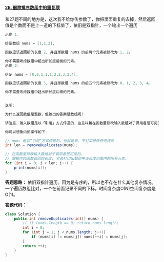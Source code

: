 #### [26. 删除排序数组中的重复项](https://leetcode-cn.com/problems/remove-duplicates-from-sorted-array/)

和27题不同的地方是，这次我不给你传参数了，你把里面重复的去掉，然后返回值是个数而不是上一道的下标值了，依旧是双指针，一个输出一个遍历

```java
示例 1:

给定数组 nums = [1,1,2], 

函数应该返回新的长度 2, 并且原数组 nums 的前两个元素被修改为 1, 2。 

你不需要考虑数组中超出新长度后面的元素。
示例 2:

给定 nums = [0,0,1,1,1,2,2,3,3,4],

函数应该返回新的长度 5, 并且原数组 nums 的前五个元素被修改为 0, 1, 2, 3, 4。

你不需要考虑数组中超出新长度后面的元素。
 

说明:

为什么返回数值是整数，但输出的答案是数组呢?

请注意，输入数组是以「引用」方式传递的，这意味着在函数里修改输入数组对于调用者是可见的。

你可以想象内部操作如下:

// nums 是以“引用”方式传递的。也就是说，不对实参做任何拷贝
int len = removeDuplicates(nums);

// 在函数里修改输入数组对于调用者是可见的。
// 根据你的函数返回的长度, 它会打印出数组中该长度范围内的所有元素。
for (int i = 0; i < len; i++) {
    print(nums[i]);
}
```

**答题思路：** 依旧双指针遍历。因为是有序的，所以也不存在什么其他复杂情况。一个遍历数组比对，一个在前面记录不同的下标。时间复杂度O(N)空间复杂度是O(1)。



**答题代码：** 

```java
class Solution {
    public int removeDuplicates(int[] nums) {
        // if (nums.length == 0) return nums.length;
        int i = 0;
        for (int j = 1; j < nums.length; j++){
            if (nums[i] != nums[j]) nums[++i] = nums[j];
        }
        return ++i;
    }
}
```

